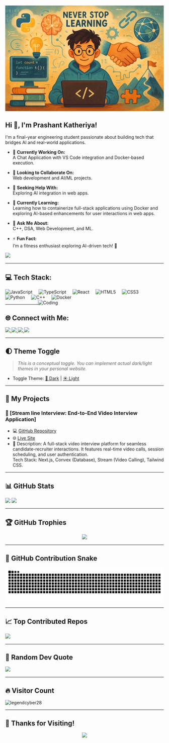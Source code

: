 <p align="center">
  <img src="assets/banner.png" alt="Banner" />
</p>

<h2 align="left">Hi 👋, I'm Prashant Katheriya!</h2>

<p align="left">
I'm a final-year engineering student passionate about building tech that bridges AI and real-world applications.
</p>

- 🔭 **Currently Working On:**  
  A Chat Application with VS Code integration and Docker-based execution.

- 👥 **Looking to Collaborate On:**  
  Web development and AI/ML projects.

- 🤝 **Seeking Help With:**  
  Exploring AI integration in web apps.

- 🌱 **Currently Learning:**  
  Learning how to containerize full-stack applications using Docker and exploring AI-based enhancements for user interactions in web apps.

- 💬 **Ask Me About:**  
  C++, DSA, Web Development, and ML.

- ⚡ **Fun Fact:**  
  I’m a fitness enthusiast exploring AI-driven tech! 🚀

<img src="https://readme-typing-svg.herokuapp.com?font=Fira+Code&weight=600&pause=1000&color=F70000&width=435&lines=Welcome+to+My+GitHub+Profile!+👨‍💻;Building+Cool+Stuff+with+Code!+🚀" />

---

## 💻 **Tech Stack:**

<div align="left">
  <img src="https://cdn.jsdelivr.net/gh/devicons/devicon/icons/javascript/javascript-original.svg" height="40" alt="JavaScript" />
  <img width="12" />
  <img src="https://cdn.jsdelivr.net/gh/devicons/devicon/icons/typescript/typescript-original.svg" height="40" alt="TypeScript" />
  <img width="12" />
  <img src="https://cdn.jsdelivr.net/gh/devicons/devicon/icons/react/react-original.svg" height="40" alt="React" />
  <img width="12" />
  <img src="https://cdn.jsdelivr.net/gh/devicons/devicon/icons/html5/html5-original.svg" height="40" alt="HTML5" />
  <img width="12" />
  <img src="https://cdn.jsdelivr.net/gh/devicons/devicon/icons/css3/css3-original.svg" height="40" alt="CSS3" />
  <img width="12" />
  <img src="https://cdn.jsdelivr.net/gh/devicons/devicon/icons/python/python-original.svg" height="40" alt="Python" />
  <img width="12" />
  <img src="https://cdn.jsdelivr.net/gh/devicons/devicon/icons/cplusplus/cplusplus-original.svg" height="40" alt="C++" />
  <img width="12" />
  <img src="https://cdn.jsdelivr.net/gh/devicons/devicon/icons/docker/docker-original.svg" height="40" alt="Docker" />
</div>

<img align="right" alt="Coding" width="400" src="https://cdn.dribbble.com/users/1162077/screenshots/3848914/programmer.gif" />

---

## 🌐 **Connect with Me:**

<p align="left">
  <a href="https://www.linkedin.com/in/prashant-katheriya/" target="_blank">
    <img src="https://img.shields.io/badge/LinkedIn-%230077B5.svg?style=for-the-badge&logo=linkedin&logoColor=white" height="35" />
  </a>
  <a href="mailto:prashantkatheriya9970@gmail.com">
    <img src="https://img.shields.io/badge/Gmail-D14836?style=for-the-badge&logo=gmail&logoColor=white" height="35" />
  </a>
  <a href="https://www.instagram.com/techfitprashant/" target="_blank">
    <img src="https://img.shields.io/badge/Instagram-%23E4405F.svg?style=for-the-badge&logo=instagram&logoColor=white" height="35" />
  </a>
  <a href="https://twitter.com/EternalPrashant" target="_blank">
    <img src="https://img.shields.io/badge/Twitter-%231DA1F2.svg?style=for-the-badge&logo=twitter&logoColor=white" height="35" />
  </a>
</p>

---
<!--

## 📝 **Blog**

- 🚀 Read my latest articles & tech insights:  
  [My Blog](https://your-blog-link.com)

---

## 📬 **Newsletter**

Stay updated with my latest posts and projects:  
[![Subscribe](https://img.shields.io/badge/Subscribe%20to%20Newsletter-%23FF9800.svg?style=for-the-badge)](https://your-newsletter-signup-link.com)

---
-->
## 🌓 **Theme Toggle**

> *This is a conceptual toggle. You can implement actual dark/light themes in your personal website.*

- Toggle Theme: [🌙 Dark](#) | [☀️ Light](#)

---

## 🚀 My Projects

### 📌 [Stream line Interview: End-to-End Video Interview Application]

- 💻 [GitHub Repository](https://github.com/legendcyber28/Remote-interview-platform)  
- 🌐 [Live Site](https://steady-wasp-81.accounts.dev/sign-in?redirect_url=https%3A%2F%2Fremote-interview-platform-pi.vercel.app%2F)  
- 🧠 Description: A full-stack video interview platform for seamless candidate-recruiter interactions. It features real-time video calls, session scheduling, and user authentication.  
Tech Stack: Next.js, Convex (Database), Stream (Video Calling), Tailwind CSS.

---

## 📊 **GitHub Stats**

<p align="left">
  <img src="https://github-readme-stats.vercel.app/api?username=legendcyber28&theme=dark&show_icons=true&hide_border=true" height="150" />
  <img src="https://github-readme-streak-stats.herokuapp.com/?user=legendcyber28&theme=dark&hide_border=true" height="150" />
</p>

---

## 🏆 **GitHub Trophies**

<p align="center">
  <img src="https://github-profile-trophy.vercel.app/?username=legendcyber28&theme=radical&no-frame=false&no-bg=true&margin-w=4" />
</p>

---

## 🐍 **GitHub Contribution Snake**

<picture>
  <source media="(prefers-color-scheme: dark)" srcset="https://raw.githubusercontent.com/legendcyber28/legendcyber28/output/github-snake-dark.svg" />
  <source media="(prefers-color-scheme: light)" srcset="https://raw.githubusercontent.com/legendcyber28/legendcyber28/output/github-snake.svg" />
  <img alt="github-snake" src="https://raw.githubusercontent.com/legendcyber28/legendcyber28/output/github-snake.svg" />
</picture>

---

## 📈 **Top Contributed Repos**

![](https://github-contributor-stats.vercel.app/api?username=legendcyber28&limit=5&theme=dark&combine_all_yearly_contributions=true)

---

## 💬 **Random Dev Quote**

![](https://quotes-github-readme.vercel.app/api?type=horizontal&theme=radical)

---

## 🔥 **Visitor Count**

<p align="left">
  <img src="https://komarev.com/ghpvc/?username=legendcyber28&label=Profile%20views&color=0e75b6&style=flat" alt="legendcyber28" />
</p>

---

## 🎨 **Thanks for Visiting!**

<p align="center">
  <img src="https://media3.giphy.com/media/v1.Y2lkPTc5MGI3NjExa3Rkd3B5M2RhMTV6bzZwNHQ0N3hhZnRpcGh3MjFmMXNzcDdiaHFqdSZlcD12MV9pbnRlcm5hbF9naWZfYnlfaWQmY3Q9Zw/JsMymUkpdXZAZmM7J7/giphy.gif" height="100" />
</p>
